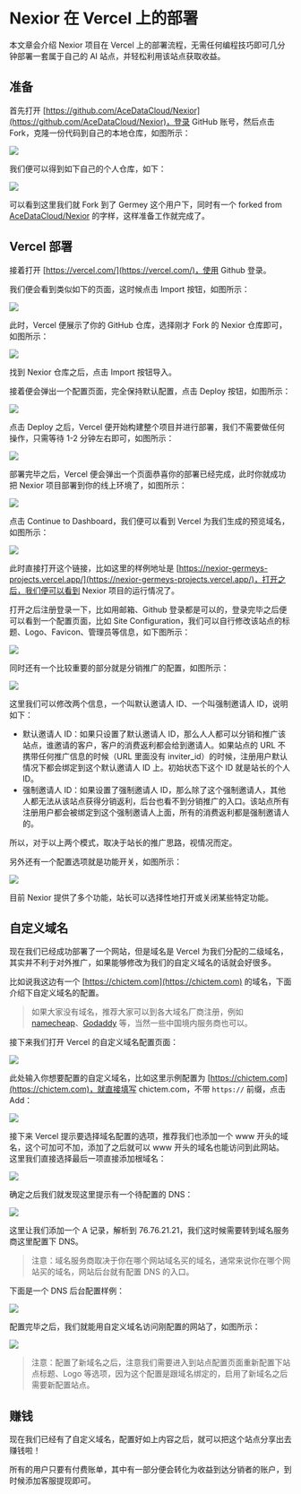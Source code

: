 # Nexior 在 Vercel 上的部署

本文章会介绍 Nexior 项目在 Vercel 上的部署流程，无需任何编程技巧即可几分钟部署一套属于自己的 AI 站点，并轻松利用该站点获取收益。

## 准备

首先打开 [https://github.com/AceDataCloud/Nexior](https://github.com/AceDataCloud/Nexior)，登录 GitHub 账号，然后点击 Fork，克隆一份代码到自己的本地仓库，如图所示：

![](https://cdn.acedata.cloud/3zf2hx.png)

我们便可以得到如下自己的个人仓库，如下：

![](https://cdn.acedata.cloud/bcxmlc.png)

可以看到这里我们就 Fork 到了 Germey 这个用户下，同时有一个 forked from [AceDataCloud/Nexior](https://github.com/AceDataCloud/Nexior) 的字样，这样准备工作就完成了。

## Vercel 部署

接着打开 [https://vercel.com/](https://vercel.com/)，使用 Github 登录。

我们便会看到类似如下的页面，这时候点击 Import 按钮，如图所示：

![](https://cdn.acedata.cloud/jjcnnq.png)

此时，Vercel 便展示了你的 GitHub 仓库，选择刚才 Fork 的 Nexior 仓库即可，如图所示：

![](https://cdn.acedata.cloud/38advc.png)

找到 Nexior 仓库之后，点击 Import 按钮导入。

接着便会弹出一个配置页面，完全保持默认配置，点击 Deploy 按钮，如图所示：

![](https://cdn.acedata.cloud/6kvz1p.png)

点击 Deploy 之后，Vercel 便开始构建整个项目并进行部署，我们不需要做任何操作，只需等待 1-2 分钟左右即可，如图所示：

![](https://cdn.acedata.cloud/1i9ss8.png)

部署完毕之后，Vercel 便会弹出一个页面恭喜你的部署已经完成，此时你就成功把 Nexior 项目部署到你的线上环境了，如图所示：

![](https://cdn.acedata.cloud/qn8ndd.png)

点击 Continue to Dashboard，我们便可以看到 Vercel 为我们生成的预览域名，如图所示：

![](https://cdn.acedata.cloud/c9p0r2.png)

此时直接打开这个链接，比如这里的样例地址是 [https://nexior-germeys-projects.vercel.app/](https://nexior-germeys-projects.vercel.app/)，打开之后，我们便可以看到 Nexior 项目的运行情况了。

打开之后注册登录一下，比如用邮箱、Github 登录都是可以的，登录完毕之后便可以看到一个配置页面，比如 Site Configuration，我们可以自行修改该站点的标题、Logo、Favicon、管理员等信息，如下图所示：

![](https://cdn.acedata.cloud/o4fuy6.png)

同时还有一个比较重要的部分就是分销推广的配置，如图所示：

![](https://cdn.acedata.cloud/d8c4md.png)

这里我们可以修改两个信息，一个叫默认邀请人 ID、一个叫强制邀请人 ID，说明如下：

- 默认邀请人 ID：如果只设置了默认邀请人 ID，那么人人都可以分销和推广该站点，谁邀请的客户，客户的消费返利都会给到邀请人。如果站点的 URL 不携带任何推广信息的时候（URL 里面没有 inviter_id）的时候，注册用户默认情况下都会绑定到这个默认邀请人 ID 上。初始状态下这个 ID 就是站长的个人 ID。
- 强制邀请人 ID：如果设置了强制邀请人 ID，那么除了这个强制邀请人，其他人都无法从该站点获得分销返利，后台也看不到分销推广的入口。该站点所有注册用户都会被绑定到这个强制邀请人上面，所有的消费返利都是强制邀请人的。

所以，对于以上两个模式，取决于站长的推广思路，视情况而定。

另外还有一个配置选项就是功能开关，如图所示：

![](https://cdn.acedata.cloud/zwi7hu.png)

目前 Nexior 提供了多个功能，站长可以选择性地打开或关闭某些特定功能。

## 自定义域名

现在我们已经成功部署了一个网站，但是域名是 Vercel 为我们分配的二级域名，其实并不利于对外推广，如果能够修改为我们的自定义域名的话就会好很多。

比如说我这边有一个 [https://chictem.com](https://chictem.com) 的域名，下面介绍下自定义域名的配置。

> 如果大家没有域名，推荐大家可以到各大域名厂商注册，例如 [namecheap](https://www.namecheap.com/)、[Godaddy](https://godaddy.com/) 等，当然一些中国境内服务商也可以。

接下来我们打开 Vercel 的自定义域名配置页面：

![](https://cdn.acedata.cloud/6mqomk.png)

此处输入你想要配置的自定义域名，比如这里示例配置为 [https://chictem.com](https://chictem.com)，就直接填写 chictem.com，不带 `https://` 前缀，点击 Add：

![](https://cdn.acedata.cloud/v7idkv.png)

接下来 Vercel 提示要选择域名配置的选项，推荐我们也添加一个 www 开头的域名，这个可加可不加，添加了之后就可以 www 开头的域名也能访问到此网站。这里我们直接选择最后一项直接添加根域名：

![](https://cdn.acedata.cloud/zmdx31.png)

确定之后我们就发现这里提示有一个待配置的 DNS：

![](https://cdn.acedata.cloud/fu7rt7.png)

这里让我们添加一个 A 记录，解析到 76.76.21.21，我们这时候需要转到域名服务商这里配置下 DNS。

> 注意：域名服务商取决于你在哪个网站域名买的域名，通常来说你在哪个网站买的域名，网站后台就有配置 DNS 的入口。

下面是一个 DNS 后台配置样例：

![](https://cdn.acedata.cloud/isy712.png)

配置完毕之后，我们就能用自定义域名访问刚配置的网站了，如图所示：

![](https://cdn.acedata.cloud/ui08w3.png)

> 注意：配置了新域名之后，注意我们需要进入到站点配置页面重新配置下站点标题、Logo 等选项，因为这个配置是跟域名绑定的，启用了新域名之后需要新配置站点。

## 赚钱

现在我们已经有了自定义域名，配置好如上内容之后，就可以把这个站点分享出去赚钱啦！

所有的用户只要有付费账单，其中有一部分便会转化为收益到达分销者的账户，到时候添加客服提现即可。
